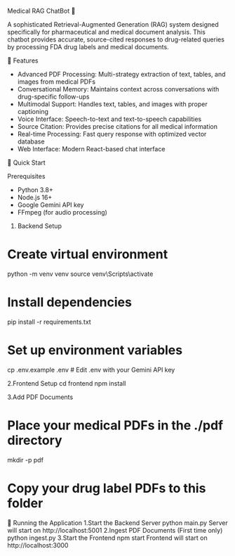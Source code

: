 Medical RAG ChatBot 💊

A sophisticated Retrieval-Augmented Generation (RAG) system designed specifically for pharmaceutical and medical document analysis. This chatbot provides accurate, source-cited responses to drug-related queries by processing FDA drug labels and medical documents.

 🌟 Features

- Advanced PDF Processing: Multi-strategy extraction of text, tables, and images from medical PDFs
- Conversational Memory: Maintains context across conversations with drug-specific follow-ups
- Multimodal Support: Handles text, tables, and images with proper captioning
- Voice Interface: Speech-to-text and text-to-speech capabilities
- Source Citation: Provides precise citations for all medical information
- Real-time Processing: Fast query response with optimized vector database
- Web Interface: Modern React-based chat interface

🚀 Quick Start

 Prerequisites
- Python 3.8+
- Node.js 16+
- Google Gemini API key
- FFmpeg (for audio processing)

1. Backend Setup
# Create virtual environment
  python -m venv venv
  source venv\Scripts\activate
  
# Install dependencies
  pip install -r requirements.txt

# Set up environment variables
  cp .env.example .env  # Edit .env with your Gemini API key

2.Frontend Setup
cd frontend
npm install

3.Add PDF Documents
# Place your medical PDFs in the ./pdf directory
mkdir -p pdf
# Copy your drug label PDFs to this folder

🚀 Running the Application
1.Start the Backend Server
  python main.py
  Server will start on http://localhost:5001
2.Ingest PDF Documents (First time only)
  python ingest.py
3.Start the Frontend
  npm start
  Frontend will start on http://localhost:3000

   

